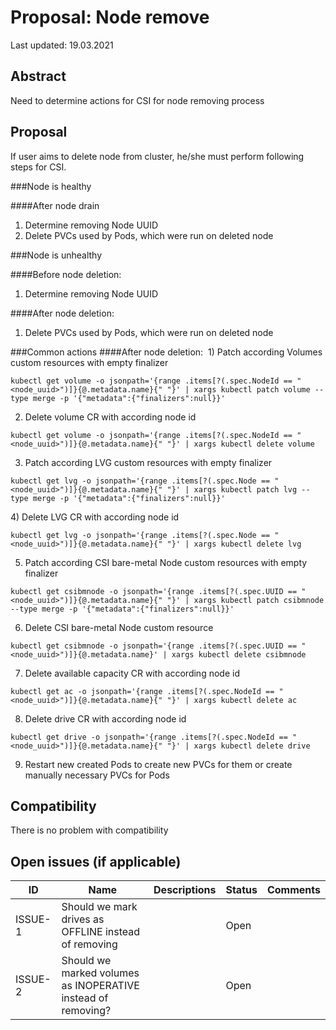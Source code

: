 # Proposal: Node remove

Last updated: 19.03.2021

## Abstract

Need to determine actions for CSI for node removing process

## Proposal

If user aims to delete node from cluster, he/she must perform following steps for CSI.  

###Node is healthy

####After node drain
1) Determine removing Node UUID 
2) Delete PVCs used by Pods, which were run on deleted node

###Node is unhealthy

####Before node deletion: 
1) Determine removing Node UUID 

####After node deletion: 
1) Delete PVCs used by Pods, which were run on deleted node

###Common actions
####After node deletion: 
1) Patch according Volumes custom resources with empty finalizer  
```
kubectl get volume -o jsonpath='{range .items[?(.spec.NodeId == "<node_uuid>")]}{@.metadata.name}{" "}' | xargs kubectl patch volume --type merge -p '{"metadata":{"finalizers":null}}'
```
2) Delete volume CR with according node id
```
kubectl get volume -o jsonpath='{range .items[?(.spec.NodeId == "<node_uuid>")]}{@.metadata.name}{" "}' | xargs kubectl delete volume
```
3) Patch according LVG custom resources with empty finalizer
```
kubectl get lvg -o jsonpath='{range .items[?(.spec.Node == "<node_uuid>")]}{@.metadata.name}{" "}' | xargs kubectl patch lvg --type merge -p '{"metadata":{"finalizers":null}}'
```
4) Delete LVG CR with according node id
```
kubectl get lvg -o jsonpath='{range .items[?(.spec.Node == "<node_uuid>")]}{@.metadata.name}{" "}' | xargs kubectl delete lvg
```
5) Patch according CSI bare-metal Node custom resources with empty finalizer
``` 
kubectl get csibmnode -o jsonpath='{range .items[?(.spec.UUID == "<node_uuid>")]}{@.metadata.name}{" "}' | xargs kubectl patch csibmnode --type merge -p '{"metadata":{"finalizers":null}}'
```
6) Delete CSI bare-metal Node custom resource
``` 
kubectl get csibmnode -o jsonpath='{range .items[?(.spec.UUID == "<node_uuid>")]}{@.metadata.name}' | xargs kubectl delete csibmnode
```
7) Delete available capacity CR with according node id
``` 
kubectl get ac -o jsonpath='{range .items[?(.spec.NodeId == "<node_uuid>")]}{@.metadata.name}{" "}' | xargs kubectl delete ac
```
8) Delete drive CR with according node id 
``` 
kubectl get drive -o jsonpath='{range .items[?(.spec.NodeId == "<node_uuid>")]}{@.metadata.name}{" "}' | xargs kubectl delete drive
```
9) Restart new created Pods to create new PVCs for them or create manually necessary PVCs for Pods

## Compatibility

There is no problem with compatibility

## Open issues (if applicable)

ID | Name | Descriptions | Status | Comments
---| -----| -------------| ------ | --------
ISSUE-1 | Should we mark drives as OFFLINE instead of removing  |  | Open  |   
ISSUE-2 | Should we marked volumes as INOPERATIVE instead of removing?  |  | Open  |   
